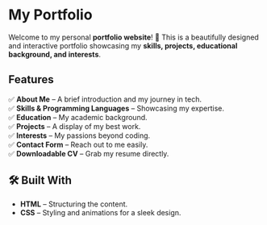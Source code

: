 #  My Portfolio  

Welcome to my personal **portfolio website**! 🚀 This is a beautifully designed and interactive portfolio showcasing my **skills, projects, educational background, and interests**.  

##  Features  
✅ **About Me** – A brief introduction and my journey in tech.  
✅ **Skills & Programming Languages** – Showcasing my expertise.  
✅ **Education** – My academic background.  
✅ **Projects** – A display of my best work.  
✅ **Interests** – My passions beyond coding.  
✅ **Contact Form** – Reach out to me easily.  
✅ **Downloadable CV** – Grab my resume directly.  

## 🛠️ Built With  
- **HTML** – Structuring the content.  
- **CSS** – Styling and animations for a sleek design.  
